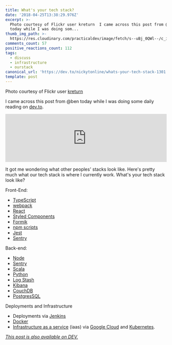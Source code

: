 ```yaml
---
title: What's your tech stack?
date: '2018-04-25T13:38:29.976Z'
excerpt: >-
  Photo courtesy of Flickr user kreturn  I came across this post from @ben 
  today while I was doing som...
thumb_img_path: >-
  https://res.cloudinary.com/practicaldev/image/fetch/s--uBj_0QWl--/c_imagga_scale,f_auto,fl_progressive,h_420,q_auto,w_1000/https://thepracticaldev.s3.amazonaws.com/i/xlcmo0xfz2dwksmkik27.jpg
comments_count: 57
positive_reactions_count: 112
tags:
  - discuss
  - infrastructure
  - ourstack
canonical_url: 'https://dev.to/nickytonline/whats-your-tech-stack-1301'
template: post
---
```



Photo courtesy of Flickr user [kreturn](https://www.flickr.com/photos/keturn/187830710/in/photolist-hAFww-643UXH-4GNpTh-935bXD-69Ekbg-22EJ5-8nCmKg-4GJf7R-M2t9R-22EHH-4n2je8-22EJ1-4jbb6p-7H5ziX-5Yirbo-7Nhdc5-643Uwc-3Et8B-2VTaN3-FTJsTz-oPA3Lg-4tbY9e-24L4He-2P4kK-5U5kqA-6b69i2-4kLtw4-5VgTDs-5VgTtb-zYDjN-3RWPYE-85Sr6-64bxiC-4jbby4-7s4A8L-a4Si8G-9Q8YtZ-7Nc9hr-2Nztd-DNoxY-4ZANb9-96NXVh-8EJXih-572bk1-6LwVH7-8ge1Bf-8tarqR-5uXBdU-mVFFd-6eL33G)

I came across this post from @ben today while I was doing some daily reading on [dev.to](https://dev/to).


<iframe class="liquidTag" src="https://dev.to/embed/link?args=https%3A%2F%2Fdev.to%2Fben%2Fthe-devto-tech-stack" style="border: 0; width: 100%;"></iframe>


It got me wondering what other peoples' stacks look like. Here's pretty much what our tech stack is where I currently work. What's your tech stack look like?

Front-End:
* [TypeScript](https://www.typescriptlang.org)
* [webpack](https://webpack.js.org)
* [React](https://reactjs.org)
* [Styled Components](https://www.styled-components.com/)
* [Formik](https://github.com/jaredpalmer/formik)
* [npm scripts](https://docs.npmjs.com/misc/scripts)
* [Jest](https://facebook.github.io/jest)
* [Sentry](https://sentry.io/for/javascript)

Back-end:
* [Node](https://nodejs.org)
* [Sentry](https://sentry.io/for/javascript)
* [Scala](https://www.scala-lang.org)
* [Python](https://www.python.org)
* [Log Stash](https://www.elastic.co/products/logstash)
* [Kibana](https://www.elastic.co/products/kibana)
* [CouchDB](https://couchdb.apache.org)
* [PostgresSQL](https://www.postgresql.org)

Deployments and Infrastructure
* Deployments via [Jenkins](https://jenkins.io)
* [Docker](https://www.docker.com)
* [Infrastructure as a service](https://en.wikipedia.org/wiki/Infrastructure_as_a_service) (iaas) via [Google Cloud](https://cloud.google.com) and [Kubernetes](https://kubernetes.io).

*[This post is also available on DEV.](https://dev.to/nickytonline/whats-your-tech-stack-1301)*


<script>
const parent = document.getElementsByTagName('head')[0];
const script = document.createElement('script');
script.type = 'text/javascript';
script.src = 'https://cdnjs.cloudflare.com/ajax/libs/iframe-resizer/4.1.1/iframeResizer.min.js';
script.charset = 'utf-8';
script.onload = function() {
    window.iFrameResize({}, '.liquidTag');
};
parent.appendChild(script);
</script>    
